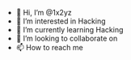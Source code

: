 - 👋 Hi, I’m @1x2yz
- 👀 I’m interested in Hacking
- 🌱 I’m currently learning Hacking
- 💞️ I’m looking to collaborate on
- 📫 How to reach me 

<!---
1x2yz/1x2yz is a ✨ special ✨ repository because its `README.md` (this file) appears on your GitHub profile.
You can click the Preview link to take a look at your changes.
--->
